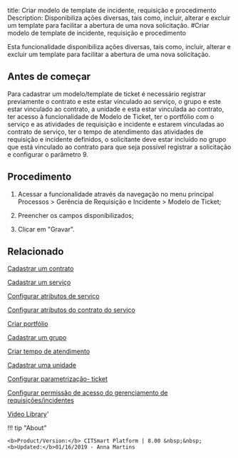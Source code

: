 title: Criar modelo de template de incidente, requisição e procedimento
Description: Disponibiliza ações diversas, tais como, incluir, alterar e excluir um template para facilitar a abertura de uma nova solicitação.
#Criar modelo de template de incidente, requisição e procedimento

Esta funcionalidade disponibiliza ações diversas, tais como, incluir, alterar e
excluir um template para facilitar a abertura de uma nova solicitação.

Antes de começar
--------------------

Para cadastrar um modelo/template de ticket é necessário registrar previamente o
contrato e este estar vinculado ao serviço, o grupo e este estar vinculado ao
contrato, a unidade e esta estar vinculada ao contrato, ter acesso à
funcionalidade de Modelo de Ticket, ter o portfólio com o serviço e as
atividades de requisição e incidente e estarem vinculadas ao contrato de
serviço, ter o tempo de atendimento das atividades de requisição e incidente
definidos, o solicitante deve estar incluído no grupo que está vinculado ao
contrato para que seja possível registrar a solicitação e configurar o parâmetro
9.

Procedimento
----------------

1.  Acessar a funcionalidade através da navegação no menu principal Processos \>
    Gerência de Requisição e Incidente \> Modelo de Ticket;

2.  Preencher os campos disponibilizados;

3.  Clicar em "Gravar".


Relacionado
-------

[Cadastrar um contrato](/pt-br/citsmart-platform-8/additional-features/contract-management/use/register-contract.html)

[Cadastrar um serviço](/pt-br/citsmart-platform-8/processes/portfolio-and-catalog/use/register-a-service.html)

[Configurar atributos de serviço](/pt-br/citsmart-platform-8/processes/portfolio-and-catalog/use/configure-services-attributes.html)

[Configurar atributos do contrato do serviço](/pt-br/citsmart-platform-8/processes/portfolio-and-catalog/use/service-contract-attributes.html)

[Criar portfólio](/pt-br/citsmart-platform-8/processes/portfolio-and-catalog/use/create-the-portfolio.html)

[Cadastrar um grupo](/pt-br/citsmart-platform-8/initial-settings/access-settings/user/register-groups.html)

[Criar tempo de atendimento](/pt-br/citsmart-platform-8/processes/service-level/configuration/create-time-attendance.html)

[Cadastrar uma unidade](/pt-br/citsmart-platform-8/platform-administration/region-and-language/register-unit.html)

[Configurar parametrização- ticket](/pt-br/citsmart-platform-8/platform-administration/parameters-list/configure-parametrization-ticket.html)

[Configurar permissão de acesso do gerenciamento de requisições/incidentes](/pt-br/citsmart-platform-8/processes/tickets/configuration/configure-access-permission-ticket.html)


<i class='fa fa-youtube-play  fa-2x' style='color:#97ce17;vertical-align: middle;'> </i> [Video Library](https://www.youtube.com/playlist?list=PLB5qK2uzf2RN9wA1DbVHEot2QD2gW8_jq)'

!!! tip "About"

    <b>Product/Version:</b> CITSmart Platform | 8.00 &nbsp;&nbsp;
    <b>Updated:</b>01/16/2019 - Anna Martins


